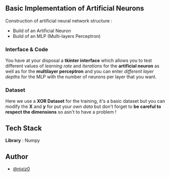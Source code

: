 
## Basic Implementation of Artificial Neurons

Construction of artificial neural network structure : 

- Build of an Artificial Neuron 
- Build of an MLP (Multi-layers Perceptron)

### Interface & Code 
You have at your disposal a **tkinter interface** which allows you to test different values ​​of *learning rate* and *iterations* for the **artificial neuron** as well as for the **multilayer perceptron** and you can enter *different layer depths* for the MLP with the number of neurons per layer that you want.

### Dataset
Here we use a **XOR Dataset** for the training, it's a basic dataset but you can modify the **X** and **y** for put your *own data* but don't forget to **be careful to respect the dimensions** so asn't to have a problem !
## Tech Stack

**Library** : Numpy

## Author
- [@nixiz0](https://github.com/nixiz0)

